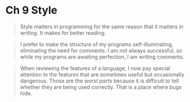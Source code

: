 Ch 9 Style
============

> Style matters in programming for the same reason that it matters in writing. It makes for better reading.

> I prefer to make the structure of my programs self-illuminating, eliminating the need for comments. I am not always successful, so while my programs are awaiting perfection, I am writing comments.

> When reviewing the features of a language, I now pay special attention to the features that are sometimes useful but occasionally dangerous. Those are the *worst parts* because it is difficult to tell whether they are being used correctly. That is a place where bugs hide.

